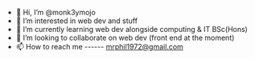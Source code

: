- 👋 Hi, I’m @monk3ymojo
- 👀 I’m interested in web dev and stuff
- 🌱 I’m currently learning web dev alongside computing & IT BSc(Hons)
- 💞️ I’m looking to collaborate on web dev (front end at the moment)
- 📫 How to reach me ------ mrphil1972@gmail.com

<!---
monk3ymojo/monk3ymojo is a ✨ special ✨ repository because its `README.md` (this file) appears on your GitHub profile.
You can click the Preview link to take a look at your changes.
--->
